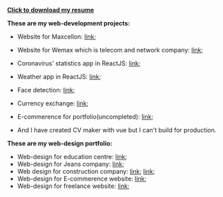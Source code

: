 [**Click to download my resume**](https://github.com/Muhammad-uzbek/AboutMe/files/7402695/Resume-Mukhammadqodir-Abdurakhmanov-1.pdf)

**These are my web-development projects:**
- Website for Maxcellon: [link](https://www.maxcellon.uz/);
- Website for Wemax which is telecom and network company: [link](https://wemaxpro.com);

- Coronavirus' statistics app in ReactJS: [link](https://corona-stat.netlify.app/);
- Weather app in ReactJS: [link](https://ohibobo.netlify.app/);
- Face detection: [link](https://yuz-aniqla.netlify.app/);
- Currency exchange: [link](https://dollor-rassiskiy.netlify.app/);
- E-commerence for portfolio(uncompleted): [link](https://ilindim.netlify.app);
- And I have created CV maker with vue but I can't build for production.

**These are my web-design portfolio:**
- Web-design for education centre:     [link](https://www.figma.com/file/BtpnFjH6SXvDbNcmURAfss/Untitled?node-id=0%3A1);
- Web-design for Jeans company:        [link](https://www.figma.com/file/8VtI1DBy8yIC6AqsXnd5uQ/Untitled?node-id=0%3A1);
- Web design for construction company: [link](https://www.figma.com/file/2BbdiaJZ5TdvSZgiQ5AGoZ/Untitled?node-id=0%3A1);
                                       [link](https://www.figma.com/file/GgWYs0tNNryekViUQBnLbr/Untitled?node-id=1%3A2);
- Web-design for E-commerence website: [link](https://www.figma.com/file/oVidLHBM5X9CziOyoHt2Je/Untitled?node-id=0%3A1);
- Web-design for freelance website:    [link](https://www.figma.com/file/sRtngoLuMfJXqRbLuhz9tD/Untitled?node-id=1%3A2);
<!---
Muhammad-uzbek/Muhammad-uzbek is a ✨ special ✨ repository because its `README.md` (this file) appears on your GitHub profile.
You can click the Preview link to take a look at your changes.
--->
